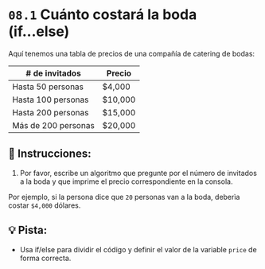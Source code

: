 # `08.1` Cuánto costará la boda (if...else)

Aquí tenemos una tabla de precios de una compañía de catering de bodas:

| # de invitados        | Precio    |
| --------------------- | --------- |
| Hasta 50 personas     | $4,000    |
| Hasta 100 personas    | $10,000   |
| Hasta 200 personas    | $15,000   |
| Más de 200 personas   | $20,000   |


## 📝 Instrucciones:

1. Por favor, escribe un algoritmo que pregunte por el número de invitados a la boda y que imprime el precio correspondiente en la consola.

Por ejemplo, si la persona dice que `20` personas van a la boda, deberìa costar `$4,000` dólares.

## 💡 Pista:

+ Usa if/else para dividir el código y definir el valor de la variable `price` de forma correcta.
